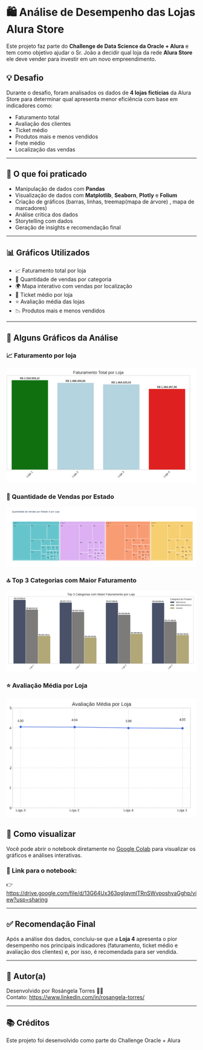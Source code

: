 # 🛍️ Análise de Desempenho das Lojas Alura Store 

Este projeto faz parte do **Challenge de Data Science da Oracle + Alura** e tem como objetivo ajudar o Sr. João a decidir qual loja da rede **Alura Store** ele deve vender para investir em um novo empreendimento.

## 💡 Desafio

Durante o desafio, foram analisados os dados de **4 lojas fictícias** da Alura Store para determinar qual apresenta menor eficiência com base em indicadores como:

- Faturamento total
- Avaliação dos clientes
- Ticket médio
- Produtos mais e menos vendidos
- Frete médio
- Localização das vendas

---

## 🧠 O que foi praticado

- Manipulação de dados com **Pandas**
- Visualização de dados com **Matplotlib**, **Seaborn**, **Plotly** e **Folium**
- Criação de gráficos (barras, linhas, treemap(mapa de árvore) , mapa de marcadores)
- Análise crítica dos dados
- Storytelling com dados
- Geração de insights e recomendação final

---

## 📊 Gráficos Utilizados

- 📈 Faturamento total por loja  
- 🛒 Quantidade de vendas por categoria  
- 🌍 Mapa interativo com vendas por localização  
- 🧾 Ticket médio por loja  
- ⭐ Avaliação média das lojas  
- 📉 Produtos mais e menos vendidos

---

## 🔎 Alguns Gráficos da Análise
### 📈 Faturamento por loja
![Gráfico de Faturamento](https://github.com/rosangelatorress/Challenge-Data-Science-Oracle-Alura/blob/main/imagens/faturamento_por_loja.png?raw=true)
### 🛒 Quantidade de Vendas por Estado
![Quantidade de Vendas por Estado](https://github.com/rosangelatorress/Challenge-Data-Science-Oracle-Alura/blob/main/imagens/qtde_vendas_por_estado_loja.png?raw=true)
### 🔝 Top 3 Categorias com Maior Faturamento
![Top 3 Categorias com Maior Faturamento](https://github.com/rosangelatorress/Challenge-Data-Science-Oracle-Alura/blob/main/imagens/top3_catg_maior_faturamento_loja.png?raw=true)
### ⭐ Avaliação Média por Loja
![Avaliação Média por Loja](https://github.com/rosangelatorress/Challenge-Data-Science-Oracle-Alura/blob/main/imagens/avaliacao_media_loja.png?raw=true)

## 📁 Como visualizar

Você pode abrir o notebook diretamente no [Google Colab](https://colab.research.google.com/) para visualizar os gráficos e análises interativas.

### 🔗 Link para o notebook:
👉 https://drive.google.com/file/d/13G64Ux363pgIqymlTRnSWvposhyaGghp/view?usp=sharing

---

## ✅ Recomendação Final

Após a análise dos dados, concluiu-se que a **Loja 4** apresenta o pior desempenho nos principais indicadores (faturamento, ticket médio e avaliação dos clientes) e, por isso, é recomendada para ser vendida.

---

## 🚀 Autor(a)

Desenvolvido por Rosángela Torres 👩‍💻  
Contato: https://www.linkedin.com/in/rosangela-torres/

---

## 📚 Créditos

Este projeto foi desenvolvido como parte do Challenge Oracle + Alura
